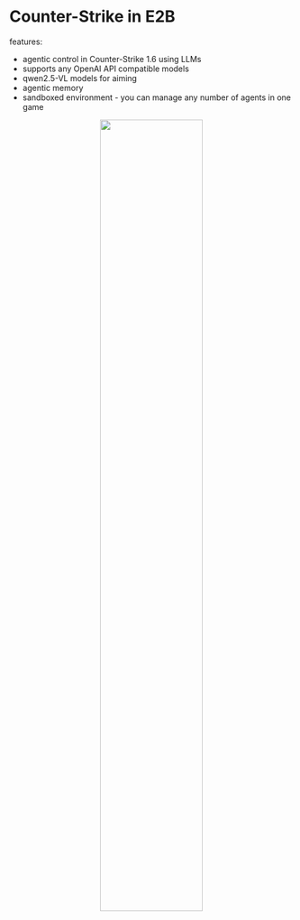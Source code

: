# Counter-Strike in E2B

features:
- agentic control in Counter-Strike 1.6 using LLMs 
- supports any OpenAI API compatible models
- qwen2.5-VL models for aiming 
- agentic memory
- sandboxed environment - you can manage any number of agents in one game

<p align="center">
  <img src="https://github.com/user-attachments/assets/5198fdb2-3914-4431-b982-8d2ad84a6d76" style="width: 60%;" />
</p>
